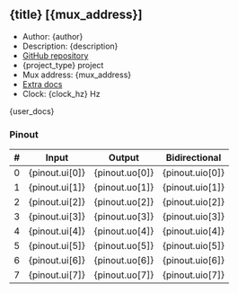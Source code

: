 ## {title} [{mux_address}]

* Author: {author}
* Description: {description}
* [GitHub repository](__git_url__)
* {project_type} project
* Mux address: {mux_address}
* [Extra docs](__doc_link__)
* Clock: {clock_hz} Hz

{user_docs}

### Pinout

| # | Input          | Output         | Bidirectional   |
| - | -------------- | -------------- | --------------- |
| 0 | {pinout.ui[0]} | {pinout.uo[0]} | {pinout.uio[0]} |
| 1 | {pinout.ui[1]} | {pinout.uo[1]} | {pinout.uio[1]} |
| 2 | {pinout.ui[2]} | {pinout.uo[2]} | {pinout.uio[2]} |
| 3 | {pinout.ui[3]} | {pinout.uo[3]} | {pinout.uio[3]} |
| 4 | {pinout.ui[4]} | {pinout.uo[4]} | {pinout.uio[4]} |
| 5 | {pinout.ui[5]} | {pinout.uo[5]} | {pinout.uio[5]} |
| 6 | {pinout.ui[6]} | {pinout.uo[6]} | {pinout.uio[6]} |
| 7 | {pinout.ui[7]} | {pinout.uo[7]} | {pinout.uio[7]} |
